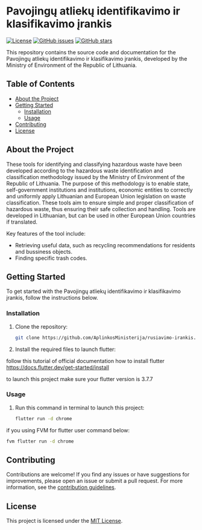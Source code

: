 # Pavojingų atliekų identifikavimo ir klasifikavimo įrankis

[![License](https://img.shields.io/github/license/AplinkosMinisterija/rusiavimo-irankis)](https://github.com/AplinkosMinisterija/rusiavimo-irankis/blob/main/LICENSE)
[![GitHub issues](https://img.shields.io/github/issues/AplinkosMinisterija/rusiavimo-irankis)](https://github.com/AplinkosMinisterija/rusiavimo-irankis/issues)
[![GitHub stars](https://img.shields.io/github/stars/AplinkosMinisterija/rusiavimo-irankis)](https://github.com/AplinkosMinisterija/rusiavimo-irankis/stargazers)

This repository contains the source code and documentation for the Pavojingų atliekų identifikavimo ir klasifikavimo įrankis, developed by the Ministry of Environment of the Republic of Lithuania.

## Table of Contents

- [About the Project](#about-the-project)
- [Getting Started](#getting-started)
    - [Installation](#installation)
    - [Usage](#usage)
- [Contributing](#contributing)
- [License](#license)

## About the Project

These tools for identifying and classifying hazardous waste have been developed according to the hazardous waste identification and classification methodology issued by the Ministry of Environment of the Republic of Lithuania. The purpose of this methodology is to enable state, self-government institutions and institutions, economic entities to correctly and uniformly apply Lithuanian and European Union legislation on waste classification. These tools aim to ensure simple and proper classification of hazardous waste, thus ensuring their safe collection and handling. Tools are developed in Lithuanian, but can be used in other European Union countries if translated.

Key features of the tool include:

- Retrieving useful data, such as recycling recommendations for residents and bussiness objects.
- Finding specific trash codes.

## Getting Started

To get started with the Pavojingų atliekų identifikavimo ir klasifikavimo įrankis, follow the instructions below.

### Installation

1. Clone the repository:

   ```bash
   git clone https://github.com/AplinkosMinisterija/rusiavimo-irankis.git
   ```

2. Install the required files to launch flutter:

follow this tutorial of official documentation how to install flutter https://docs.flutter.dev/get-started/install

to launch this project make sure your flutter version is 3.7.7

### Usage

1. Run this command in terminal to launch this project:

   ```bash
   flutter run -d chrome
   ```
if you using FVM for flutter user command below:

   ```bash
   fvm flutter run -d chrome
   ```

## Contributing

Contributions are welcome! If you find any issues or have suggestions for improvements, please open an issue or submit a pull request. For more information, see the [contribution guidelines](./CONTRIBUTING.md).

## License

This project is licensed under the [MIT License](./LICENSE).
